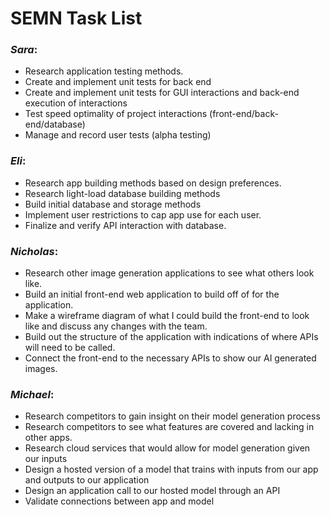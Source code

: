 # SEMN Task List

### *Sara*:
- Research application testing methods. 
- Create and implement unit tests for back end 
- Create and implement unit tests for GUI interactions and back-end execution of interactions 
- Test speed optimality of project interactions (front-end/back-end/database)
- Manage and record user tests (alpha testing)

### *Eli*:
- Research app building methods based on design preferences. 
- Research light-load database building methods  
- Build initial database and storage methods 
- Implement user restrictions to cap app use for each user. 
- Finalize and verify API interaction with database. 

### *Nicholas*:
- Research other image generation applications to see what others look like. 
- Build an initial front-end web application to build off of for the application. 
- Make a wireframe diagram of what I could build the front-end to look like and discuss any changes with the team. 
- Build out the structure of the application with indications of where APIs will need to be called. 
- Connect the front-end to the necessary APIs to show our AI generated images. 

### *Michael*:
- Research competitors to gain insight on their model generation process 
- Research competitors to see what features are covered and lacking in other apps. 
- Research cloud services that would allow for model generation given our inputs 
- Design a hosted version of a model that trains with inputs from our app and outputs to our application 
- Design an application call to our hosted model through an API  
- Validate connections between app and model 
